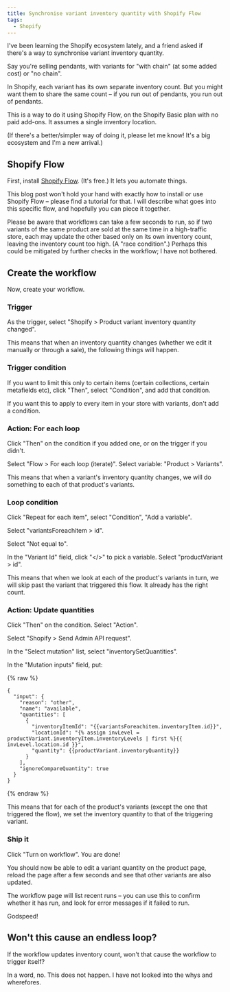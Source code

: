 ```yaml
---
title: Synchronise variant inventory quantity with Shopify Flow
tags:
  - Shopify
---
```


I've been learning the Shopify ecosystem lately, and a friend asked if there's a way to synchronise variant inventory quantity.

Say you're selling pendants, with variants for "with chain" (at some added cost) or "no chain".

In Shopify, each variant has its own separate inventory count. But you might want them to share the same count – if you run out of pendants, you run out of pendants.

This is a way to do it using Shopify Flow, on the Shopify Basic plan with no paid add-ons. It assumes a single inventory location.

(If there's a better/simpler way of doing it, please let me know! It's a big ecosystem and I'm a new arrival.)

## Shopify Flow

First, install [Shopify Flow](https://apps.shopify.com/flow). (It's free.) It lets you automate things.

This blog post won't hold your hand with exactly how to install or use Shopify Flow – please find a tutorial for that. I will describe what goes into this specific flow, and hopefully you can piece it together.

Please be aware that workflows can take a few seconds to run, so if two variants of the same product are sold at the same time in a high-traffic store, each may update the other based only on its own inventory count, leaving the inventory count too high. (A "race condition".) Perhaps this could be mitigated by further checks in the workflow; I have not bothered.

## Create the workflow

Now, create your workflow.

### Trigger

As the trigger, select "Shopify &gt; Product variant inventory quantity changed".

This means that when an inventory quantity changes (whether we edit it manually or through a sale), the following things will happen.

### Trigger condition

If you want to limit this only to certain items (certain collections, certain metafields etc), click "Then", select "Condition", and add that condition.

If you want this to apply to every item in your store with variants, don't add a condition.

### Action: For each loop

Click "Then" on the condition if you added one, or on the trigger if you didn't.

Select "Flow &gt; For each loop (iterate)". Select variable: "Product &gt; Variants".

This means that when a variant's inventory quantity changes, we will do something to each of that product's variants.

### Loop condition

Click "Repeat for each item", select "Condition", "Add a variable".

Select "variantsForeachitem > id".

Select "Not equal to".

In the "Variant Id" field, click "&lt;/&gt;" to pick a variable. Select "productVariant &gt; id".

This means that when we look at each of the product's variants in turn, we will skip past the variant that triggered this flow. It already has the right count.

### Action: Update quantities

Click "Then" on the condition. Select "Action".

Select "Shopify &gt; Send Admin API request".

In the "Select mutation" list, select "inventorySetQuantities".

In the "Mutation inputs" field, put:

{% raw %}
``` liquid
{
  "input": {
    "reason": "other",
    "name": "available",
    "quantities": [
      {
        "inventoryItemId": "{{variantsForeachitem.inventoryItem.id}}",
        "locationId": "{% assign invLevel = productVariant.inventoryItem.inventoryLevels | first %}{{ invLevel.location.id }}",
        "quantity": {{productVariant.inventoryQuantity}}
      }
    ],
    "ignoreCompareQuantity": true
  }
}
```
{% endraw %}

This means that for each of the product's variants (except the one that triggered the flow), we set the inventory quantity to that of the triggering variant.

### Ship it

Click "Turn on workflow". You are done!

You should now be able to edit a variant quantity on the product page, reload the page after a few seconds and see that other variants are also updated.

The workflow page will list recent runs – you can use this to confirm whether it has run, and look for error messages if it failed to run.

Godspeed!

## Won't this cause an endless loop?

If the workflow updates inventory count, won't that cause the workflow to trigger itself?

In a word, no. This does not happen. I have not looked into the whys and wherefores.
